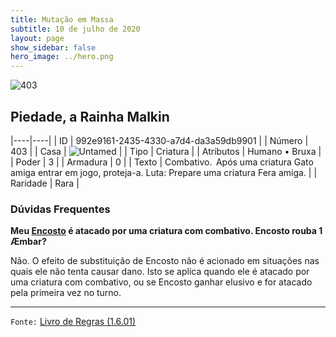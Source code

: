 ```yaml
---
title: Mutação em Massa
subtitle: 10 de julho de 2020
layout: page
show_sidebar: false
hero_image: ../hero.png
---
```


![403](https://cdn.keyforgegame.com/media/card_front/pt/479_403_PCMMQ29P9W78_pt.png)

## Piedade, a Rainha Malkin

|----|----|
| ID | 992e9161-2435-4330-a7d4-da3a59db9901 |
| Número | 403 |
| Casa | ![Untamed](https://archonarcana.com/images/thumb/b/bd/Untamed.png/22px-Untamed.png "Indomados") |
| Tipo | Criatura |
| Atributos | Humano • Bruxa |
| Poder | 3 |
| Armadura | 0 |
| Texto | Combativo.  Após uma criatura Gato amiga entrar em jogo, proteja-a. Luta: Prepare uma criatura Fera amiga. |
| Raridade | Rara |

### Dúvidas Frequentes

**Meu [Encosto](/mm/257) é atacado por uma criatura com combativo.
Encosto rouba 1 Æmbar?**

Não. O efeito de substituição de Encosto não é acionado em situações
nas quais ele não tenta causar dano. Isto se aplica quando ele é atacado
por uma criatura com combativo, ou se Encosto ganhar elusivo e for
atacado pela primeira vez no turno.

<hr/>

`Fonte:` [Livro de Regras (1.6.01)](https://drive.google.com/open?id=1YNhLKUC0xfriiMwFYpDu1Go3zPJw6gYo)
